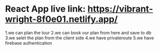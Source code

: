 #  React App live link: https://vibrant-wright-8f0e01.netlify.app/
1.we can plan the tour
2.we can book our plan from here and save to db
3.we selet the plan from the client side
4.we have privateroute 
5.we have firebase authentication

